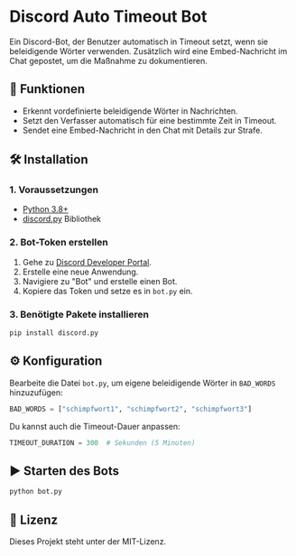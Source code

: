 # Discord Auto Timeout Bot

Ein Discord-Bot, der Benutzer automatisch in Timeout setzt, wenn sie beleidigende Wörter verwenden. Zusätzlich wird eine Embed-Nachricht im Chat gepostet, um die Maßnahme zu dokumentieren.

## 🚀 Funktionen
- Erkennt vordefinierte beleidigende Wörter in Nachrichten.
- Setzt den Verfasser automatisch für eine bestimmte Zeit in Timeout.
- Sendet eine Embed-Nachricht in den Chat mit Details zur Strafe.

## 🛠️ Installation
### 1. Voraussetzungen
- [Python 3.8+](https://www.python.org/downloads/)
- [discord.py](https://github.com/Rapptz/discord.py) Bibliothek

### 2. Bot-Token erstellen
1. Gehe zu [Discord Developer Portal](https://discord.com/developers/applications).
2. Erstelle eine neue Anwendung.
3. Navigiere zu "Bot" und erstelle einen Bot.
4. Kopiere das Token und setze es in `bot.py` ein.

### 3. Benötigte Pakete installieren
```sh
pip install discord.py
```

## ⚙️ Konfiguration
Bearbeite die Datei `bot.py`, um eigene beleidigende Wörter in `BAD_WORDS` hinzuzufügen:
```python
BAD_WORDS = ["schimpfwort1", "schimpfwort2", "schimpfwort3"]
```
Du kannst auch die Timeout-Dauer anpassen:
```python
TIMEOUT_DURATION = 300  # Sekunden (5 Minuten)
```

## ▶️ Starten des Bots
```sh
python bot.py
```

## 📜 Lizenz
Dieses Projekt steht unter der MIT-Lizenz.
